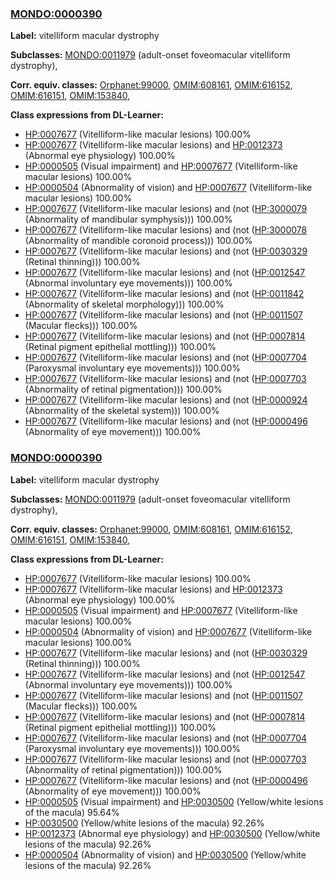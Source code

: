 
### [MONDO:0000390](http://purl.obolibrary.org/obo/MONDO_0000390)
**Label:** vitelliform macular dystrophy

**Subclasses:** [MONDO:0011979](http://purl.obolibrary.org/obo/MONDO_0011979) (adult-onset foveomacular vitelliform dystrophy), 

**Corr. equiv. classes:** [Orphanet:99000](http://www.orpha.net/ORDO/Orphanet_99000), [OMIM:608161](http://purl.obolibrary.org/obo/OMIM_608161), [OMIM:616152](http://purl.obolibrary.org/obo/OMIM_616152), [OMIM:616151](http://purl.obolibrary.org/obo/OMIM_616151), [OMIM:153840](http://purl.obolibrary.org/obo/OMIM_153840), 

**Class expressions from DL-Learner:**

- [HP:0007677](http://purl.obolibrary.org/obo/HP_0007677) (Vitelliform-like macular lesions) 100.00%
- [HP:0007677](http://purl.obolibrary.org/obo/HP_0007677) (Vitelliform-like macular lesions) and [HP:0012373](http://purl.obolibrary.org/obo/HP_0012373) (Abnormal eye physiology) 100.00%
- [HP:0000505](http://purl.obolibrary.org/obo/HP_0000505) (Visual impairment) and [HP:0007677](http://purl.obolibrary.org/obo/HP_0007677) (Vitelliform-like macular lesions) 100.00%
- [HP:0000504](http://purl.obolibrary.org/obo/HP_0000504) (Abnormality of vision) and [HP:0007677](http://purl.obolibrary.org/obo/HP_0007677) (Vitelliform-like macular lesions) 100.00%
- [HP:0007677](http://purl.obolibrary.org/obo/HP_0007677) (Vitelliform-like macular lesions) and (not ([HP:3000079](http://purl.obolibrary.org/obo/HP_3000079) (Abnormality of mandibular symphysis))) 100.00%
- [HP:0007677](http://purl.obolibrary.org/obo/HP_0007677) (Vitelliform-like macular lesions) and (not ([HP:3000078](http://purl.obolibrary.org/obo/HP_3000078) (Abnormality of mandible coronoid process))) 100.00%
- [HP:0007677](http://purl.obolibrary.org/obo/HP_0007677) (Vitelliform-like macular lesions) and (not ([HP:0030329](http://purl.obolibrary.org/obo/HP_0030329) (Retinal thinning))) 100.00%
- [HP:0007677](http://purl.obolibrary.org/obo/HP_0007677) (Vitelliform-like macular lesions) and (not ([HP:0012547](http://purl.obolibrary.org/obo/HP_0012547) (Abnormal involuntary eye movements))) 100.00%
- [HP:0007677](http://purl.obolibrary.org/obo/HP_0007677) (Vitelliform-like macular lesions) and (not ([HP:0011842](http://purl.obolibrary.org/obo/HP_0011842) (Abnormality of skeletal morphology))) 100.00%
- [HP:0007677](http://purl.obolibrary.org/obo/HP_0007677) (Vitelliform-like macular lesions) and (not ([HP:0011507](http://purl.obolibrary.org/obo/HP_0011507) (Macular flecks))) 100.00%
- [HP:0007677](http://purl.obolibrary.org/obo/HP_0007677) (Vitelliform-like macular lesions) and (not ([HP:0007814](http://purl.obolibrary.org/obo/HP_0007814) (Retinal pigment epithelial mottling))) 100.00%
- [HP:0007677](http://purl.obolibrary.org/obo/HP_0007677) (Vitelliform-like macular lesions) and (not ([HP:0007704](http://purl.obolibrary.org/obo/HP_0007704) (Paroxysmal involuntary eye movements))) 100.00%
- [HP:0007677](http://purl.obolibrary.org/obo/HP_0007677) (Vitelliform-like macular lesions) and (not ([HP:0007703](http://purl.obolibrary.org/obo/HP_0007703) (Abnormality of retinal pigmentation))) 100.00%
- [HP:0007677](http://purl.obolibrary.org/obo/HP_0007677) (Vitelliform-like macular lesions) and (not ([HP:0000924](http://purl.obolibrary.org/obo/HP_0000924) (Abnormality of the skeletal system))) 100.00%
- [HP:0007677](http://purl.obolibrary.org/obo/HP_0007677) (Vitelliform-like macular lesions) and (not ([HP:0000496](http://purl.obolibrary.org/obo/HP_0000496) (Abnormality of eye movement))) 100.00%



### [MONDO:0000390](http://purl.obolibrary.org/obo/MONDO_0000390)
**Label:** vitelliform macular dystrophy

**Subclasses:** [MONDO:0011979](http://purl.obolibrary.org/obo/MONDO_0011979) (adult-onset foveomacular vitelliform dystrophy), 

**Corr. equiv. classes:** [Orphanet:99000](http://www.orpha.net/ORDO/Orphanet_99000), [OMIM:608161](http://purl.obolibrary.org/obo/OMIM_608161), [OMIM:616152](http://purl.obolibrary.org/obo/OMIM_616152), [OMIM:616151](http://purl.obolibrary.org/obo/OMIM_616151), [OMIM:153840](http://purl.obolibrary.org/obo/OMIM_153840), 

**Class expressions from DL-Learner:**

- [HP:0007677](http://purl.obolibrary.org/obo/HP_0007677) (Vitelliform-like macular lesions) 100.00%
- [HP:0007677](http://purl.obolibrary.org/obo/HP_0007677) (Vitelliform-like macular lesions) and [HP:0012373](http://purl.obolibrary.org/obo/HP_0012373) (Abnormal eye physiology) 100.00%
- [HP:0000505](http://purl.obolibrary.org/obo/HP_0000505) (Visual impairment) and [HP:0007677](http://purl.obolibrary.org/obo/HP_0007677) (Vitelliform-like macular lesions) 100.00%
- [HP:0000504](http://purl.obolibrary.org/obo/HP_0000504) (Abnormality of vision) and [HP:0007677](http://purl.obolibrary.org/obo/HP_0007677) (Vitelliform-like macular lesions) 100.00%
- [HP:0007677](http://purl.obolibrary.org/obo/HP_0007677) (Vitelliform-like macular lesions) and (not ([HP:0030329](http://purl.obolibrary.org/obo/HP_0030329) (Retinal thinning))) 100.00%
- [HP:0007677](http://purl.obolibrary.org/obo/HP_0007677) (Vitelliform-like macular lesions) and (not ([HP:0012547](http://purl.obolibrary.org/obo/HP_0012547) (Abnormal involuntary eye movements))) 100.00%
- [HP:0007677](http://purl.obolibrary.org/obo/HP_0007677) (Vitelliform-like macular lesions) and (not ([HP:0011507](http://purl.obolibrary.org/obo/HP_0011507) (Macular flecks))) 100.00%
- [HP:0007677](http://purl.obolibrary.org/obo/HP_0007677) (Vitelliform-like macular lesions) and (not ([HP:0007814](http://purl.obolibrary.org/obo/HP_0007814) (Retinal pigment epithelial mottling))) 100.00%
- [HP:0007677](http://purl.obolibrary.org/obo/HP_0007677) (Vitelliform-like macular lesions) and (not ([HP:0007704](http://purl.obolibrary.org/obo/HP_0007704) (Paroxysmal involuntary eye movements))) 100.00%
- [HP:0007677](http://purl.obolibrary.org/obo/HP_0007677) (Vitelliform-like macular lesions) and (not ([HP:0007703](http://purl.obolibrary.org/obo/HP_0007703) (Abnormality of retinal pigmentation))) 100.00%
- [HP:0007677](http://purl.obolibrary.org/obo/HP_0007677) (Vitelliform-like macular lesions) and (not ([HP:0000496](http://purl.obolibrary.org/obo/HP_0000496) (Abnormality of eye movement))) 100.00%
- [HP:0000505](http://purl.obolibrary.org/obo/HP_0000505) (Visual impairment) and [HP:0030500](http://purl.obolibrary.org/obo/HP_0030500) (Yellow/white lesions of the macula) 95.64%
- [HP:0030500](http://purl.obolibrary.org/obo/HP_0030500) (Yellow/white lesions of the macula) 92.26%
- [HP:0012373](http://purl.obolibrary.org/obo/HP_0012373) (Abnormal eye physiology) and [HP:0030500](http://purl.obolibrary.org/obo/HP_0030500) (Yellow/white lesions of the macula) 92.26%
- [HP:0000504](http://purl.obolibrary.org/obo/HP_0000504) (Abnormality of vision) and [HP:0030500](http://purl.obolibrary.org/obo/HP_0030500) (Yellow/white lesions of the macula) 92.26%


